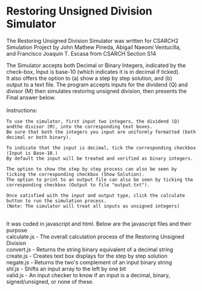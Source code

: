 # Restoring Unsigned Division Simulator
The Restoring Unsigned Division Simulator was written for CSARCH2<br>
Simulation Project by John Mathew Pineda, Abigail Naeomi Ventucilla,<br>
and Francisco Joaquin T. Escasa from CSARCH Section S14<br>
 
The Simulator accepts both Decimal or Binary Integers, indicated by the<br>
check-box, Input is base-10 (which indicates it is in decimal if ticked).<br>
It also offers the option to (a) show a step by step solution, and (b)<br>
output to a text file. The program accepts inputs for the dividend (Q) and<br>
divisor (M) then simulates restoring unsigned division, then presents the<br>
Final answer below.<br>
<br>
Instructions:<br>

	To use the simulator, first input two integers, the dividend (Q) andthe divisor (M), into the corresponding text boxes.
	Be sure that both the integers you input are uniformly formatted (both decimal or both binary).
	
	To indicate that the input is decimal, tick the corresponding checkbox (Input is Base-10.)
	By default the input will be treated and verified as binary integers.
	
	The option to show the step by step process can also be seen by ticking the corresponding checkbox (Show Solution).
	The option to print to an output file can also be seen by ticking the corresponding checkbox (Output to file "output.txt").
	
	Once satisfied with the input and output type, click the calculate button to run the simulation process.
	(Note: The simulator will treat all inputs as unsigned integers)
<br>
It was coded in javascript and html. Below are the javascript files and their purpose<br>
calculate.js - The overall calculation process of the Restoring Unsigned Division<br>
convert.js - Returns the string binary equivalent of a decimal string<br>
create.js - Creates text box displays for the step by step solution<br>
negate.js - Returns the two's complement of an input binary string<br>
shl.js - Shifts an input array to the left by one bit<br>
valid.js - An input checker to know if an input is a decimal, binary, signed/unsigned, or none of these.<br>
